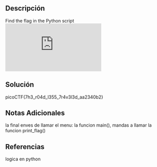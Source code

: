 

## Descripción

Find the flag in the Python script![Download Python script](https://artifacts.picoctf.net/c/36/serpentine.py)
## Solución

picoCTF{7h3_r04d_l355_7r4v3l3d_aa2340b2}
## Notas Adicionales

la final enves de llamar el menu: la funcion main(), mandas a llamar la funcion print_flag()
## Referencias
logica en python
